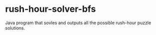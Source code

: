 # rush-hour-solver-bfs
Java program that sovles and outputs all the possible rush-hour puzzle solutions.
